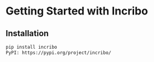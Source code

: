 # Getting Started with Incribo

## Installation
```bash
pip install incribo
PyPI: https://pypi.org/project/incribo/
